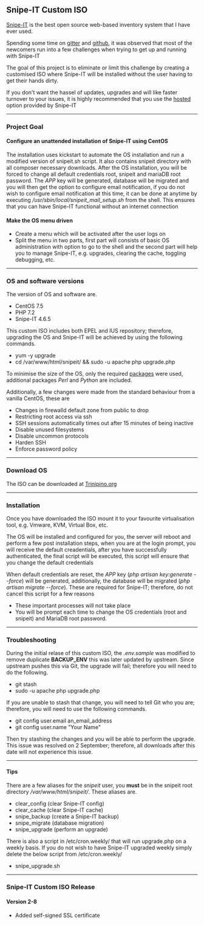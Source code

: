 ## Snipe-IT Custom ISO

[Snipe-IT](https://snipeitapp.com/) is the best open source web-based inventory system that I have ever used. 

Spending some time on [gitter](https://gitter.im/snipe/snipe-it) and [github](https://github.com/snipe/snipe-it/issues), it was observed that most of the newcomers run into a few challenges when trying to get up and running with Snipe-IT

The goal of this project is to eliminate or limit this challenge by creating a customised ISO where Snipe-IT will be installed without the user having to get their hands dirty. 

If you don't want the hassel of updates, upgrades and will like faster turnover to your issues, it is highly recommended that you use the [hosted](https://snipeitapp.com/hosting) option provided by Snipe-IT


-------
### Project Goal

#### Configure an unattended installation of Snipe-IT using CentOS
The installation uses kickstart to automate the OS installation and run a modified version of snipeit.sh script. It also contains snipeit directory with all composer necessary downloads. After the OS installation, you will be forced to change all default credentials root, snipeit and mariaDB root password. The _APP_ key will be generated, database will be migrated and you will then get the option to configure email notification, if you do not wish to configure email notification at this time, it can be done at anytime by executing */usr/sbin/local/snipeit_mail_setup.sh* from the shell.
This ensures that you can have Snipe-IT functional without an internet connection

#### Make the OS menu driven
- Create a menu which will be activated after the user logs on
- Split the menu in two parts, first part will consists of basic OS administration with option to go to the shell and the second part will help you to manage Snipe-IT, e.g. upgrades, clearing the cache, toggling debugging, etc.

------- 
### OS and software versions

The version of OS and software are.
- CentOS 7.5
- PHP 7.2
- Snipe-IT 4.6.5

This custom ISO includes both EPEL and IUS repository; therefore, upgrading the OS and Snipe-IT will be achieved by using the following commands.
- yum -y upgrade
- cd /var/www/html/snipeit/ && sudo -u apache php upgrade.php


To minimise the size of the OS, only the required [packages](https://github.com/EarlRamirez/snipeit_iso/blob/master/included_packages.txt) were used, additional packages _Perl_ and _Python_ are included.

Additionally, a few changes were made from the standard behaviour from a vanilla CentOS, these are
- Changes in firewalld default zone from public to drop
- Restricting root access via ssh
- SSH sessions automatically times out after 15 minutes of being inactive
- Disable unused filesystems
- Disable uncommon protocols
- Harden SSH
- Enforce password policy


-------
### Download OS

The ISO can be downloaded at [Trinipino.org](https://trinipino.org/snipeit/Snipe-IT_x86_64-2-8.iso)


--------
### Installation
Once you have downloaded the ISO mount it to your favourite virtualisation tool, e.g. Vmware, KVM, Virtual Box, etc.

The OS will be installed and configured for you, the server will reboot and perform a few post installation steps, when you are at the login prompt, you will receive the default creadentials, after you have successfully
authenticated, the final script will be executed, this script will ensure that you change the default credentials


When default credentials are reset, the _APP_ key (_php artisan key:generate --force_) will be generated, additionally, the database will be migrated (_php artisan migrate --force_). These are required for Snipe-IT;
therefore, do not cancel this script for a few reasons
- These important processes will not take place
- You will be prompt each time to change the OS credentials (root and snipeit) and MariaDB root password.

---------
### Troubleshooting
During the initial relase of this custom ISO, the _.env.sample_ was modified to remove duplicate **BACKUP_ENV**
this was later updated by upstream. Since upstream pushes this via Git, the upgrade will fail; therefore you will need to do the following.
- git stash
- sudo -u apache php upgrade.php

If you are unable to stash that change, you will need to tell Git who you are; therefore, you will need to use the following commands.
- git config user.email an_email_address
- git config user.name "Your Name"

Then try stashing the changes and you will be able to perform the upgrade.
This issue was resolved on 2 September; therefore, all downloads after this date will not experience this issue.

---------
#### Tips
There are a few aliases for the _snipeit_ user, you **must** be in the snipeit root directory _/var/www/html/snipeit/_. These 
aliases are.
- clear_config (clear Snipe-IT config)
- clear_cache (clear Snipe-IT cache)
- snipe_backup (create a Snipe-IT backup)
- snipe_migrate (database migration)
- snipe_upgrade (perform an upgrade)

There is also a script in /etc/cron.weekly/ that will run upgrade.php on a weekly basis. If you do not wish to have Snipe-IT
upgraded weekly simply delete the below script from /etc/cron.weekly/
- snipe_upgrade.sh

---------------
### Snipe-IT Custom ISO Release
#### Version 2-8
- Added self-signed SSL certificate 

